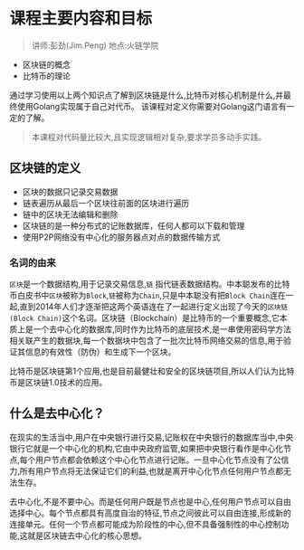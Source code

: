# 课程主要内容和目标
> 讲师:彭劲(Jim.Peng) 地点:火链学院

* 区块链的概念
* 比特币的理论

通过学习使用以上两个知识点了解到区块链是什么,比特币对核心机制是什么,并最终使用Golang实现属于自己对代币。
该课程对定义你需要对Golang这门语言有一定的了解。

> 本课程对代码量比较大,且实现逻辑相对复杂,要求学员多动手实践。

## 区块链的定义

* 区块的数据只记录交易数据
* 链表遍历从最后一个区块往前面的区块进行遍历
* 链中的区块无法编辑和删除
* 区块链的是一种分布式的记账数据库，任何人都可以下载和管理
* 使用P2P网络没有中心化的服务器点对点的数据传输方式

### 名词的由来

`区块`是一个数据结构,用于记录交易信息,`链` 指代链表数据结构。中本聪发布的比特币白皮书中`区块`被称为`Block`,`链`被称为`Chain`,只是中本聪没有把`Block Chain`连在一起,直到2014年人们才逐渐把这两个英语连在了一起进行定义出现了今天的`区块链(Block Chain)`这个名词。区块链（Blockchain）是比特币的一个重要概念,它本质上是一个去中心化的数据库,同时作为比特币的底层技术,是一串使用密码学方法相关联产生的数据块,每一个数据块中包含了一批次比特币网络交易的信息,用于验证其信息的有效性（防伪）和生成下一个区块。

比特币是区块链第1个应用,也是目前最健壮和安全的区块链项目,所以人们认为比特币是区块链1.0技术的应用。

## 什么是去中心化？

在现实的生活当中,用户在中央银行进行交易,记账权在中央银行的数据库当中,中央银行它就是一个中心化的机构,它由中央政府监管,如果把中央银行看作是中心化节点,每个用户节点都会依赖这个中心化节点进行记账。一旦中心化节点没有了公信力,所有用户节点将无法保证它们的利益,也就是离开中心化节点任何用户节点都无法生存。

去中心化,不是不要中心。而是任何用户既是节点也是中心,任何用户节点可以自由选择中心。每个节点都具有高度自治的特征,节点之间彼此可以自由连接,形成新的连接单元。任何一个节点都可能成为阶段性的中心,但不具备强制性的中心控制功能,这就是区块链去中心化的核心思想。